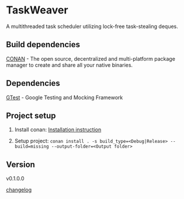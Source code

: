 
# TaskWeaver

A multithreaded task scheduler utilizing lock-free task-stealing deques.

## Build dependencies
[CONAN](https://conan.io/) - The open source, decentralized and multi-platform package
manager to create and share all your native binaries.

## Dependencies

[GTest](https://github.com/google/googletest) - Google Testing and Mocking Framework

## Project setup 

1. Install conan: [Installation instruction](https://docs.conan.io/2/installation.html)

2. Setup project: `conan install . -s build_type=<Debug|Release> --build=missing --output-folder=<Output folder>`

## Version 

v0.1.0.0

[changelog](CHANGELOG.md)
